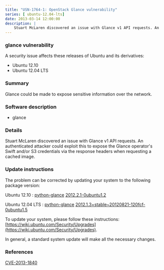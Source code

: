 ```yaml
---
title: "USN-1764-1: OpenStack Glance vulnerability"
series: [ ubuntu-12.04-lts]
date: 2013-03-14 12:00:00
description: |
    Stuart McLaren discovered an issue with Glance v1 API requests. An authenticated attacker could exploit this to expose the Glance operator&#39;s Swift and/or S3 credentials via the response headers when requesting a cached image. 
--- 
```

 
### glance vulnerability

A security issue affects these releases of Ubuntu and its derivatives:

* Ubuntu 12.10
* Ubuntu 12.04 LTS

### Summary

Glance could be made to expose sensitive information over the network. 

### Software description

* glance 

### Details

Stuart McLaren discovered an issue with Glance v1 API requests. An authenticated attacker could exploit this to expose the Glance operator&#39;s Swift and/or S3 credentials via the response headers when requesting a cached image. 

### Update instructions

The problem can be corrected by updating your system to the following package version:

Ubuntu 12.10
 : [python-glance](https://launchpad.net/ubuntu/+source/glance) <span> [2012.2.1-0ubuntu1.2](https://launchpad.net/ubuntu/+source/glance/2012.2.1-0ubuntu1.2) </span> 

Ubuntu 12.04 LTS
 : [python-glance](https://launchpad.net/ubuntu/+source/glance) <span> [2012.1.3+stable~20120821-120fcf-0ubuntu1.5](https://launchpad.net/ubuntu/+source/glance/2012.1.3+stable~20120821-120fcf-0ubuntu1.5) </span> 

To update your system, please follow these instructions: [https://wiki.ubuntu.com/Security/Upgrades](https://wiki.ubuntu.com/Security/Upgrades).

In general, a standard system update will make all the necessary changes. 

### References

 [CVE-2013-1840](http://people.ubuntu.com/~ubuntu-security/cve/CVE-2013-1840)
 
